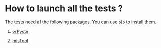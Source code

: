 How to launch all the tests ?
=============================

The tests need all the following packages. You can use ``pip`` to install them.


  1. [orPyste](https://github.com/bc-python/orpyste)

  1. [misTool](https://github.com/bc-python/mistool)


